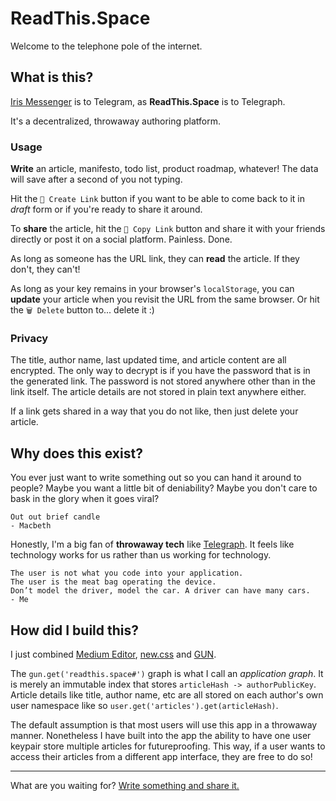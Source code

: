 # ReadThis.Space

Welcome to the telephone pole of the internet.

## What is this?

[Iris Messenger](https://iris.to) is to Telegram, as **ReadThis.Space** is to Telegraph.

It's a decentralized, throwaway authoring platform.

### Usage 

**Write** an article, manifesto, todo list, product roadmap, whatever! The data will save after a second of you not typing.

Hit the `🔗 Create Link` button if you want to be able to come back to it in _draft_ form or if you're ready to share it around.

To **share** the article, hit the `🔗 Copy Link` button and share it with your friends directly or post it on a social platform. Painless. Done.

As long as someone has the URL link, they can **read** the article. If they don't, they can't!

As long as your key remains in your browser's `localStorage`, you can **update** your article when you revisit the URL from the same browser. Or hit the `🗑️ Delete` button to... delete it :)

### Privacy

The title, author name, last updated time, and article content are all encrypted. The only way to decrypt is if you have the password that is in the generated link. The password is not stored anywhere other than in the link itself. The article details are not stored in plain text anywhere either.

If a link gets shared in a way that you do not like, then just delete your article.

## Why does this exist?

You ever just want to write something out so you can hand it around to people? Maybe you want a little bit of deniability? Maybe you don't care to bask in the glory when it goes viral?

    Out out brief candle
    - Macbeth

Honestly, I'm a big fan of **throwaway tech** like [Telegraph](https://telegra.ph). It feels like technology works for us rather than us working for technology.

    The user is not what you code into your application. 
    The user is the meat bag operating the device. 
    Don’t model the driver, model the car. A driver can have many cars.
    - Me

## How did I build this?

I just combined [Medium Editor](https://github.com/yabwe/medium-editor), [new.css](https://newcss.net/) and [GUN](https://gun.eco/).

The `gun.get('readthis.space#')` graph is what I call an *application graph*. It is merely an immutable index that stores `articleHash -> authorPublicKey`. Article details like title, author name, etc are all stored on each author's own user namespace like so `user.get('articles').get(articleHash)`.

The default assumption is that most users will use this app in a throwaway manner. Nonetheless I have built into the app the ability to have one user keypair store multiple articles for futureproofing. This way, if a user wants to access their articles from a different app interface, they are free to do so!

---

What are you waiting for? [Write something and share it.](https://readthis.space)